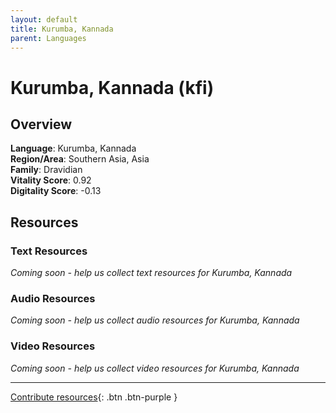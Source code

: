 ```yaml
---
layout: default
title: Kurumba, Kannada
parent: Languages
---
```


# Kurumba, Kannada (kfi)

## Overview

**Language**: Kurumba, Kannada  
**Region/Area**: Southern Asia, Asia  
**Family**: Dravidian  
**Vitality Score**: 0.92  
**Digitality Score**: -0.13  

## Resources

### Text Resources
*Coming soon - help us collect text resources for Kurumba, Kannada*

### Audio Resources
*Coming soon - help us collect audio resources for Kurumba, Kannada*

### Video Resources
*Coming soon - help us collect video resources for Kurumba, Kannada*

---

[Contribute resources](https://fairtrain.github.io/){: .btn .btn-purple }
